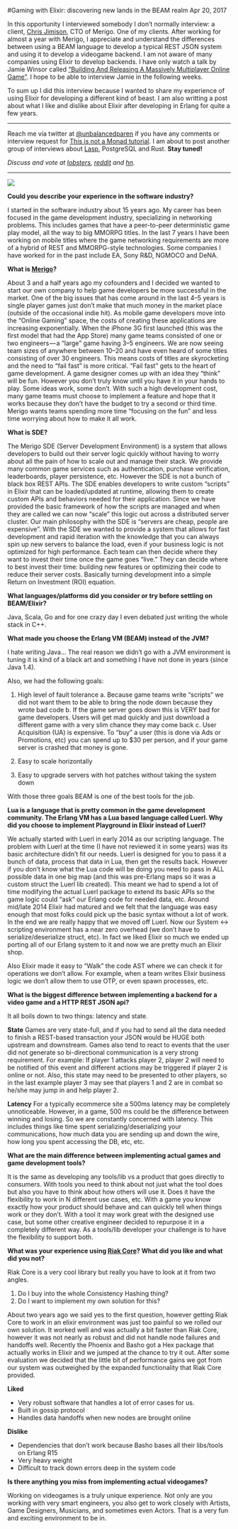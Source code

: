 #Gaming with Elixir: discovering new lands in the BEAM realm
Apr 20, 2017

In this opportunity I interviewed somebody I don’t normally interview: a client, [Chris Jimison](https://www.linkedin.com/in/chrisjimison/), CTO of Merigo. One of my clients. After working for almost a year with Merigo, I appreciate and understand the differences between using a BEAM language to develop a typical REST JSON system and using it to develop a videogame backend. I am not aware of many companies using Elixir to develop backends. I have only watch a talk by Jamie Winsor called [“Building And Releasing A Massively Multiplayer Online Game”](https://youtu.be/_i6n-eWiVn4). I hope to be able to interview Jamie in the following weeks.

To sum up I did this interview because I wanted to share my experience of using Elixir for developing a different kind of beast. I am also writting a post about what I like and dislike about Elixir after developing in Erlang for quite a few years.
******
Reach me via twitter at [@unbalancedparen](http://twitter.com/unbalancedparen) if you have any comments or interview request for [This is not a Monad tutorial](https://medium.com/this-is-not-a-monad-tutorial/). I am about to post another group of interviews about [Lasp](https://github.com/lasp-lang/lasp), PostgreSQL and Rust. **Stay tuned!**

_Discuss and vote at [lobsters](https://lobste.rs/s/zmqo84/interview_with_brad_chamberlain_about), [reddit](https://www.reddit.com/r/programming/comments/7x2jhp/interview_with_brad_chamberlain_about_a/) and [hn](https://news.ycombinator.com/item?id=16360381)._

**********

![](https://cdn-images-1.medium.com/max/800/1*3HjK0CX5813XXtDwfKIhWw.jpeg)

**Could you describe your experience in the software industry?**

I started in the software industry about 15 years ago. My career has been focused in the game development industry, specializing in networking problems. This includes games that have a peer-to-peer deterministic game play model, all the way to big MMORPG titles. In the last 7 years I have been working on mobile titles where the game networking requirements are more of a hybrid of REST and MMORPG-style technologies. Some companies I have worked for in the past include EA, Sony R&D, NGMOCO and DeNA.

**What is [Merigo](https://cdn-images-1.medium.com/max/800/1*3HjK0CX5813XXtDwfKIhWw.jpeg)?**

About 3 and a half years ago my cofounders and I decided we wanted to start our own company to help game developers be more successful in the market. One of the big issues that has come around in the last 4–5 years is single player games just don’t make that much money in the market place (outside of the occasional indie hit). As mobile game developers move into the “Online Gaming” space, the costs of creating these applications are increasing exponentially. When the iPhone 3G first launched (this was the first model that had the App Store) many game teams consisted of one or two engineers — a “large” game having 3–5 engineers. We are now seeing team sizes of anywhere between 10–20 and have even heard of some titles consisting of over 30 engineers. This means costs of titles are skyrocketing and the need to “fail fast” is more critical. “Fail fast” gets to the heart of game development. A game designer comes up with an idea they “think” will be fun. However you don’t truly know until you have it in your hands to play. Some ideas work, some don’t. With such a high development cost, many game teams must choose to implement a feature and hope that it works because they don’t have the budget to try a second or third time. Merigo wants teams spending more time “focusing on the fun” and less time worrying about how to make it all work.

**What is SDE?**

The Merigo SDE (Server Development Environment) is a system that allows developers to build out their server logic quickly without having to worry about all the pain of how to scale out and manage their stack. We provide many common game services such as authentication, purchase verification, leaderboards, player persistence, etc. However the SDE is not a bunch of black box REST APIs. The SDE enables developers to write custom “scripts” in Elixir that can be loaded/updated at runtime, allowing them to create custom APIs and behaviors needed for their application. Since we have provided the basic framework of how the scripts are managed and when they are called we can now “scale” this logic out across a distributed server cluster. Our main philosophy with the SDE is “servers are cheap, people are expensive”. With the SDE we wanted to provide a system that allows for fast development and rapid iteration with the knowledge that you can always spin up new servers to balance the load, even if your business logic is not optimized for high performance. Each team can then decide where they want to invest their time once the game goes “live.” They can decide where to best invest their time: building new features or optimizing their code to reduce their server costs. Basically turning development into a simple Return on Investment (ROI) equation.

**What languages/platforms did you consider or try before settling on BEAM/Elixir?**

Java, Scala, Go and for one crazy day I even debated just writing the whole stack in C++.

**What made you choose the Erlang VM (BEAM) instead of the JVM?**

I hate writing Java… The real reason we didn’t go with a JVM environment is tuning it is kind of a black art and something I have not done in years (since Java 1.4).

Also, we had the following goals:

1. High level of fault tolerance
    a. Because game teams write “scripts” we did not want them to be able to bring the node down because they wrote bad code
    b. If the game server goes down this is VERY bad for game developers. Users will get mad quickly and just download a different game with a very slim chance they may come back
    c. User Acquisition (UA) is expensive. To “buy” a user (this is done via Ads or Promotions, etc) you can spend up to $30 per person, and if your game server is crashed that money is gone.

2. Easy to scale horizontally

3. Easy to upgrade servers with hot patches without taking the system down

With those three goals BEAM is one of the best tools for the job.

**Lua is a language that is pretty common in the game development community. The Erlang VM has a Lua based language called Luerl. Why did you choose to implement Playground in Elixir instead of Luerl?**

We actually started with Luerl in early 2014 as our scripting language. The problem with Luerl at the time (I have not reviewed it in some years) was its basic architecture didn’t fit our needs. Luerl is designed for you to pass it a bunch of data, process that data in Lua, then get the results back. However if you don’t know what the Lua code will be doing you need to pass in ALL possible data in one big map (and this was pre-Erlang maps so it was a custom struct the Luerl lib created). This meant we had to spend a lot of time modifying the actual Luerl package to extend its basic APIs so the game logic could “ask” our Erlang code for needed data, etc. Around mid/late 2014 Elixir had matured and we felt that the language was easy enough that most folks could pick up the basic syntax without a lot of work. In the end we are really happy that we moved off Luerl. Now our System <-> scripting environment has a near zero overhead (we don’t have to serialize/deserialize struct, etc). In fact we liked Elixir so much we ended up porting all of our Erlang system to it and now we are pretty much an Elixir shop.

Also Elixir made it easy to “Walk” the code AST where we can check it for operations we don’t allow. For example, when a team writes Elixir business logic we don’t allow them to use OTP, or even spawn processes, etc.

**What is the biggest difference between implementing a backend for a video game and a HTTP REST JSON api?**

It all boils down to two things: latency and state.

**State**
Games are very state-full, and if you had to send all the data needed to finish a REST-based transaction your JSON would be HUGE both upstream and downstream. Games also tend to react to events that the user did not generate so bi-directional communication is a very strong requirement. For example: If player 1 attacks player 2, player 2 will need to be notified of this event and different actions may be triggered if player 2 is online or not. Also, this state may need to be presented to other players, so in the last example player 3 may see that players 1 and 2 are in combat so he/she may jump in and help player 2.

**Latency**
For a typically ecommerce site a 500ms latency may be completely unnoticeable. However, in a game, 500 ms could be the difference between winning and losing. So we are constantly concerned with latency. This includes things like time spent serializing/deserializing your communications, how much data you are sending up and down the wire, how long you spent accessing the DB, etc, etc.

**What are the main difference between implementing actual games and game development tools?**

It is the same as developing any tools/lib vs a product that goes directly to consumers. With tools you need to think about not just what the tool does but also you have to think about how others will use it. Does it have the flexibility to work in N different use cases, etc. With a game you know exactly how your product should behave and can quickly tell when things work or they don’t. With a tool it may work great with the designed use case, but some other creative engineer decided to repurpose it in a completely different way. As a tools/lib developer your challenge is to have the flexibility to support both.

**What was your experience using [Riak Core](https://github.com/basho/riak_core)? What did you like and what did you not?**

Riak Core is a very cool library but really you have to look at it from two angles.

1. Do I buy into the whole Consistency Hashing thing?
2. Do I want to implement my own solution for this?

About two years ago we said yes to the first question, however getting Riak Core to work in an elixir environment was just too painful so we rolled our own solution. It worked well and was actually a bit faster than Riak Core, however it was not nearly as robust and did not handle node failures and handoffs well. Recently the Phoenix and Basho got a Hex package that actually works in Elixir and we jumped at the chance to try it out. After some evaluation we decided that the little bit of performance gains we got from our system was outweighed by the expanded functionality that Riak Core provided.

**Liked**

* Very robust software that handles a lot of error cases for us.
* Built in gossip protocol
* Handles data handoffs when new nodes are brought online

**Dislike**

* Dependencies that don’t work because Basho bases all their libs/tools on Erlang R15
* Very heavy weight
* Difficult to track down errors deep in the system code

**Is there anything you miss from implementing actual videogames?**

Working on videogames is a truly unique experience. Not only are you working with very smart engineers, you also get to work closely with Artists, Game Designers, Musicians, and sometimes even Actors. That is a very fun and exciting environment to be in.